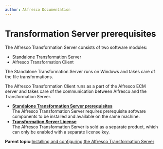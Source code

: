 ```yaml
---
author: Alfresco Documentation
---
```


# Transformation Server prerequisites

The Alfresco Transformation Server consists of two software modules:

-   Standalone Transformation Server
-   Alfresco Transformation Client

The Standalone Transformation Server runs on Windows and takes care of the file transformations.

The Alfresco Transformation Client runs as a part of the Alfresco ECM server and takes care of the communication between Alfresco and the Transformation Server.

-   **[Standalone Transformation Server prerequisites](../concepts/transerv-standalone.md)**  
The Alfresco Transformation Server requires prerequisite software components to be installed and available on the same machine.
-   **[Transformation Server License](../concepts/transerv-license.md)**  
 The Alfresco Transformation Server is sold as a separate product, which can only be enabled with a separate license key.

**Parent topic:**[Installing and configuring the Alfresco Transformation Server](../concepts/transerv-intro.md)

